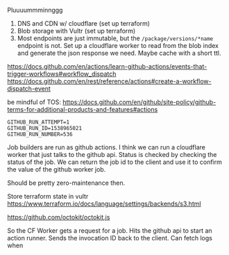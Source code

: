 Pluuuummminnggg

1. DNS and CDN w/ cloudflare (set up terraform)
2. Blob storage with Vultr (set up terraform)
3. Most endpoints are just immutable, but the `/package/versions/*name` endpoint is not. Set up a cloudflare worker to read from the blob index and generate the json response we need. Maybe cache with a short ttl.

https://docs.github.com/en/actions/learn-github-actions/events-that-trigger-workflows#workflow_dispatch
https://docs.github.com/en/rest/reference/actions#create-a-workflow-dispatch-event


be mindful of TOS: https://docs.github.com/en/github/site-policy/github-terms-for-additional-products-and-features#actions

```
GITHUB_RUN_ATTEMPT=1
GITHUB_RUN_ID=1538965021
GITHUB_RUN_NUMBER=536
```

Job builders are run as github actions. I think we can run a cloudflare worker that just talks to the github api. Status is checked by checking the status of the job. We can return the job id to the client and use it to confirm the value of the github worker job.

Should be pretty zero-maintenance then.

Store terraform state in vultr
https://www.terraform.io/docs/language/settings/backends/s3.html

https://github.com/octokit/octokit.js

So the CF Worker gets a request for a job. Hits the github api to start an action runner. Sends the invocation ID back to the client. Can fetch logs when
